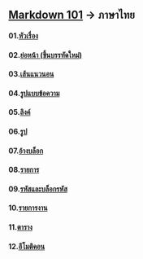 ## [Markdown 101](/) -> ภาษาไทย

#### 01.[หัวเรื่อง](/01.หัวเรื่อง)
#### 02.[ย่อหน้า (ขึ้นบรรทัดใหม่)](/02.ย่อหน้า)
#### 03.[เส้นแนวนอน](/03.เส้นแนวนอน)
#### 04.[รูปแบบข้อความ](/04.รูปแบบข้อความ)
#### 05.[ลิงค์](/05.ลิงค์)
#### 06.[รูป](/06.รูป)
#### 07.[อ้างบล็อก](/07.อ้างบล็อก)
#### 08.[รายการ](/08.รายการ)
#### 09.[รหัสและบล็อกรหัส](/09.รหัสและบล็อกรหัส)
#### 10.[รายการงาน](/10.รายการงาน)
#### 11.[ตาราง](/11.ตาราง)
#### 12.[อีโมติคอน](/12.อีโมติคอน)
